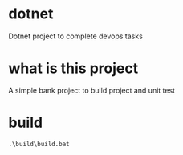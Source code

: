# dotnet
Dotnet project to complete devops tasks
# what is this project
A simple bank project to build project and unit test
# build 
```
.\build\build.bat
```


